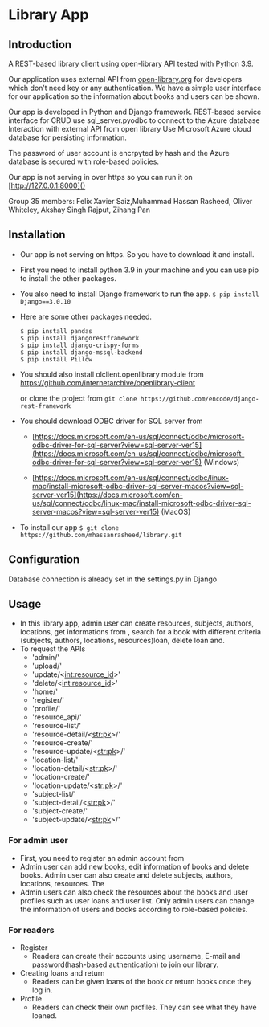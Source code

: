 # Library App

## Introduction
A REST-based library client using open-library API tested with Python 3.9. 
 
Our application uses external API from [open-library.org]() for developers which don’t need key or any authentication. We have a simple user interface for our application so the information about books and users can be shown.  

Our app is developed in Python and Django framework.
REST-based service interface for CRUD
use sql_server.pyodbc to connect to the Azure database
Interaction with external API from open library
Use Microsoft Azure cloud database for persisting information.

The password of user account is encrpyted by hash and the Azure database is secured with role-based policies.

Our app is not serving in over https so you can run it on [http://127.0.0.1:8000]()

Group 35 members: Felix Xavier Saiz,Muhammad Hassan Rasheed, Oliver Whiteley, Akshay Singh Rajput, Zihang Pan




## Installation
- Our app is not serving on https. So you have to download it and install.
- First you need to install python 3.9 in your machine and you can use pip to install the other packages.
- You also need to install Django framework to run the app.
	`$ pip install Django==3.0.10`
	
- Here are some other packages needed.


	```
	$ pip install pandas
	$ pip install djangorestframework
	$ pip install django-crispy-forms
	$ pip install django-mssql-backend
	$ pip install Pillow
	```
- You should also install olclient.openlibrary module from [https://github.com/internetarchive/openlibrary-client
](https://github.com/internetarchive/openlibrary-client)

	or clone the project from 
	`git clone https://github.com/encode/django-rest-framework`
- You should download ODBC driver for SQL server from
	- [https://docs.microsoft.com/en-us/sql/connect/odbc/microsoft-odbc-driver-for-sql-server?view=sql-server-ver15](https://docs.microsoft.com/en-us/sql/connect/odbc/microsoft-odbc-driver-for-sql-server?view=sql-server-ver15) (Windows)

	- [https://docs.microsoft.com/en-us/sql/connect/odbc/linux-mac/install-microsoft-odbc-driver-sql-server-macos?view=sql-server-ver15](https://docs.microsoft.com/en-us/sql/connect/odbc/linux-mac/install-microsoft-odbc-driver-sql-server-macos?view=sql-server-ver15) (MacOS)

- To install our app
	`$ git clone https://github.com/mhassanrasheed/library.git `
	
## Configuration	
Database connection is already set in the settings.py in Django
## Usage
- In this library app, admin user can create resources, subjects, authors, locations,  get informations from , search for a book with different criteria (subjects, authors, locations, resources)loan, delete loan and.
- To request the APIs
	- 'admin/'
	- 'upload/'
	- 'update/<<int:resource_id>>'
	- 'delete/<<int:resource_id>>'
	-  'home/'
    - 'register/'
    - 'profile/'
	- 'resource_api/' 
    - 'resource-list/'    
    - 'resource-detail/<<str:pk>>/'    
    - 'resource-create/'   
    - 'resource-update/<<str:pk>>/'    
    - 'location-list/'
    - 'location-detail/<<str:pk>>/'
    - 'location-create/'
    - 'location-update/<<str:pk>>/'
    - 'subject-list/'
    - 'subject-detail/<<str:pk>>/'
    - 'subject-create/'
    - 'subject-update/<<str:pk>>/'
   
   
    
### For admin user 


- First, you need to register an admin account  from 
- Admin user can add new books, edit information of books and delete books. Admin user can also create and delete subjects, authors, locations, resources. The 
- Admin users can also check the resources about the books and user profiles such as user loans and user list. Only admin users can change the information of users and books according to role-based policies.


### For readers 


- Register
	- Readers can create their accounts using username, E-mail and password(hash-based authentication) to join our library.
- Creating loans and return
	- Readers can be given loans of the book or return books once they log in. 
- Profile 
	- Readers can check their own profiles. They can see what they have loaned.
